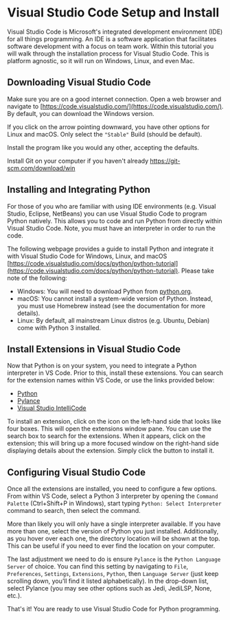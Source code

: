 # Visual Studio Code Setup and Install

Visual Studio Code is Microsoft's integrated development environment (IDE) for all things programming. An IDE is a software application that facilitates software development with a focus on team work. Within this tutorial you will walk through the installation process for Visual Studio Code. This is platform agnostic, so it will run on Windows, Linux, and even Mac.

## Downloading Visual Studio Code

Make sure you are on a good internet connection. Open a web browser and navigate to [https://code.visualstudio.com/](https://code.visualstudio.com/). By default, you can download the Windows version.

If you click on the arrow pointing downward, you have other options for Linux and macOS. Only select the `"Stable"` Build (should be default).

Install the program like you would any other, accepting the defaults.

Install Git on your computer if you haven't already <https://git-scm.com/download/win>

## Installing and Integrating Python

For those of you who are familiar with using IDE environments (e.g. Visual Studio, Eclipse, NetBeans) you can use Visual Studio Code to program Python natively. This allows you to code and run Python from directly within Visual Studio Code. Note, you must have an interpreter in order to run the code.

The following webpage provides a guide to install Python and integrate it with Visual Studio Code for Windows, Linux, and macOS [https://code.visualstudio.com/docs/python/python-tutorial](https://code.visualstudio.com/docs/python/python-tutorial). Please take note of the following:

* Windows: You will need to download Python from [python.org](https://www.python.org/downloads/).
* macOS: You cannot install a system-wide version of Python. Instead, you must use Homebrew instead (see the documentation for more details).
* Linux: By default, all mainstream Linux distros (e.g. Ubuntu, Debian) come with Python 3 installed.

## Install Extensions in Visual Studio Code

Now that Python is on your system, you need to integrate a Python interpreter in VS Code. Prior to this, install these extensions. You can search for the extension names within VS Code, or use the links provided below:

* [Python](https://marketplace.visualstudio.com/items?itemName=ms-python.python)
* [Pylance](https://marketplace.visualstudio.com/items?itemName=ms-python.vscode-pylance)
* [Visual Studio IntelliCode](https://marketplace.visualstudio.com/items?itemName=VisualStudioExptTeam.vscodeintellicode)

To install an extension, click on the icon on the left-hand side that looks like four boxes. This will open the extensions window pane. You can use the search box to search for the extensions. When it appears, click on the extension; this will bring up a more focused window on the right-hand side displaying details about the extension. Simply click the button to install it.

## Configuring Visual Studio Code

Once all the extensions are installed, you need to configure a few options. From within VS Code, select a Python 3 interpreter by opening the `Command Palette` (Ctrl+Shift+P in Windows), start typing `Python: Select Interpreter` command to search, then select the command.

More than likely you will only have a single interpreter available. If you have more than one, select the version of Python you just installed. Additionally, as you hover over each one, the directory location will be shown at the top. This can be useful if you need to ever find the location on your computer.

The last adjustment we need to do is ensure `Pylance` is the `Python Language Server` of choice. You can find this setting by navigating to `File`, `Preferences`, `Settings`, `Extensions`, `Python`, then `Language Server` (just keep scrolling down, you’ll find it listed alphabetically). In the drop-down list, select Pylance (you may see other options such as Jedi, JediLSP, None, etc.).

That's it! You are ready to use Visual Studio Code for Python programming.